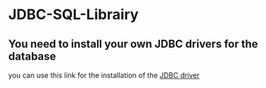 # JDBC-SQL-Librairy

## You need to install your own JDBC drivers for the database 

you can use this link for the installation of the [JDBC driver](https://docs.microsoft.com/en-us/sql/connect/jdbc/microsoft-jdbc-driver-for-sql-server?view=sql-server-ver15)
